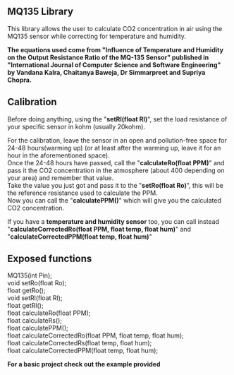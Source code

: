 ## **MQ135 Library**

This library allows the user to calculate CO2 concentration in air using the MQ135 sensor while correcting for temperature and humidity.  

**The equations used come from "Influence of Temperature and Humidity on the Output Resistance Ratio of the MQ-135 Sensor" published in "International Journal of Computer Science and Software Engineering" by Vandana Kalra, Chaitanya Baweja, Dr Simmarpreet and Supriya Chopra.**

## **Calibration**

Before doing anything, using the "**setRl(float Rl)**", set the load resistance of your specific sensor in kohm (usually 20kohm).  

For the calibration, leave the sensor in an open and pollution-free space for 24-48 hours(warming up) (or at least after the warming up, leave it for an hour in the aforementioned space).  
Once the 24-48 hours have passed, call the "**calculateRo(float PPM)**" and pass it the CO2 concentration in the atmosphere (about 400 depending on your area) and remember that value.  
Take the value you just got and pass it to the "**setRo(float Ro)**", this will be the reference resistance used to calculate the PPM.  
Now you can call the "**calculatePPM()**" which will give you the calculated CO2 concentration.  

If you have a **temperature and humidity sensor** too, you can call instead "**calculateCorrectedRo(float PPM, float temp, float hum)**" and "**calculateCorrectedPPM(float temp, float hum)**"  

## **Exposed functions**

MQ135(int Pin);  
void setRo(float Ro);  
float getRo();  
void setRl(float Rl);  
float getRl();  
float calculateRo(float PPM);  
float calculateRs();  
float calculatePPM();  
float calculateCorrectedRo(float PPM, float temp, float hum);  
float calculateCorrectedRs(float temp, float hum);  
float calculateCorrectedPPM(float temp, float hum);  

**For a basic project check out the example provided**